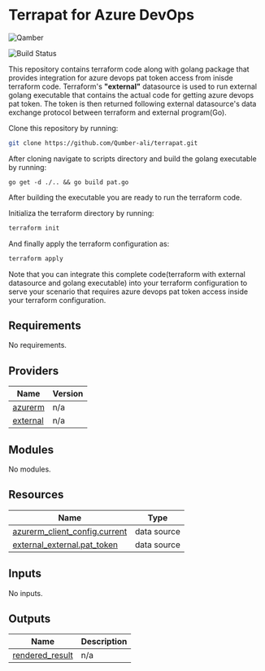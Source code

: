 # Terrapat for Azure DevOps
![Qamber](https://miro.medium.com/max/600/1*wHyWnltgrOclEbAFI0-fHw.png)

![Build Status](https://travis-ci.org/joemccann/dillinger.svg?branch=master)

This repository contains terraform code along with golang package that provides integration for azure devops pat token access from inisde terraform code. Terraform's **"external"** datasource is used to run external golang executable that contains the actual code for getting azure devops pat token. The token is then returned following external datasource's data exchange protocol between terraform and external program(Go).

Clone this repository by running:
```sh
git clone https://github.com/Qumber-ali/terrapat.git
```
After cloning navigate to scripts directory and build the golang executable by running:
```golang
go get -d ./.. && go build pat.go
```
After building the executable you are ready to run the terraform code.

Initializa the terraform directory by running:
```bash
terraform init
```
And finally apply the terraform configuration as:
```bash
terraform apply
```

Note that you can integrate this complete code(terraform with external datasource and golang executable) into your terraform configuration to serve your scenario that requires azure devops pat token access inside your terraform configuration. 
## Requirements

No requirements.

## Providers

| Name | Version |
|------|---------|
| <a name="provider_azurerm"></a> [azurerm](#provider\_azurerm) | n/a |
| <a name="provider_external"></a> [external](#provider\_external) | n/a |

## Modules

No modules.

## Resources

| Name | Type |
|------|------|
| [azurerm_client_config.current](https://registry.terraform.io/providers/hashicorp/azurerm/latest/docs/data-sources/client_config) | data source |
| [external_external.pat_token](https://registry.terraform.io/providers/hashicorp/external/latest/docs/data-sources/external) | data source |

## Inputs

No inputs.

## Outputs

| Name | Description |
|------|-------------|
| <a name="output_rendered_result"></a> [rendered\_result](#output\_rendered\_result) | n/a |

